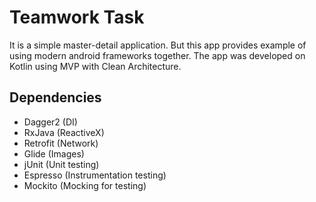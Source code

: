 # Teamwork Task
It is a simple master-detail application. But this app provides example of using modern android frameworks together. The app was developed on Kotlin using MVP with Clean Architecture.

## Dependencies
 - Dagger2 (DI)
 - RxJava (ReactiveX)
 - Retrofit (Network)
 - Glide (Images)
 - jUnit (Unit testing)
 - Espresso (Instrumentation testing)
 - Mockito (Mocking for testing)
 